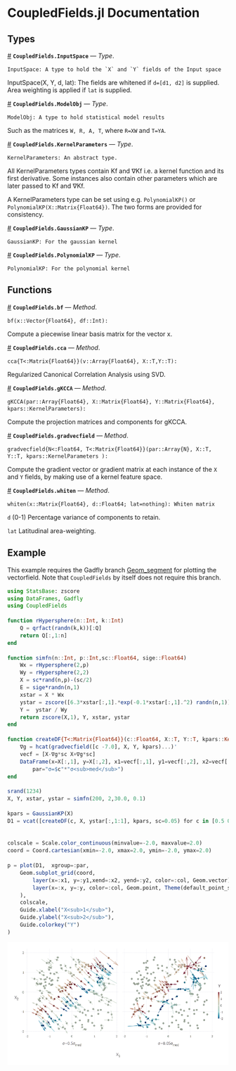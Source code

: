 
<a id='CoupledFields.jl-Documentation-1'></a>

# CoupledFields.jl Documentation


<a id='Types-1'></a>

## Types

<a id='CoupledFields.InputSpace' href='#CoupledFields.InputSpace'>#</a>
**`CoupledFields.InputSpace`** &mdash; *Type*.



```
InputSpace: A type to hold the `X` and `Y` fields of the Input space
```

InputSpace(X, Y, d, lat): The fields are whitened if `d=[d1, d2]` is supplied. Area weighting is applied if `lat` is supplied.      

<a id='CoupledFields.ModelObj' href='#CoupledFields.ModelObj'>#</a>
**`CoupledFields.ModelObj`** &mdash; *Type*.



```
ModelObj: A type to hold statistical model results
```

Such as the matrices `W, R, A, T`, where `R=XW` and `T=YA`.  

<a id='CoupledFields.KernelParameters' href='#CoupledFields.KernelParameters'>#</a>
**`CoupledFields.KernelParameters`** &mdash; *Type*.



```
KernelParameters: An abstract type.
```

All KernelParameters types contain Kf and ∇Kf i.e. a kernel function and its first derivative. Some instances also contain other parameters which are later passed to Kf and ∇Kf. 

A KernelParameters type can be set using e.g. `PolynomialKP()` or `PolynomialKP(X::Matrix{Float64})`. The two forms are provided for consistency. 

<a id='CoupledFields.GaussianKP' href='#CoupledFields.GaussianKP'>#</a>
**`CoupledFields.GaussianKP`** &mdash; *Type*.



```
GaussianKP: For the gaussian kernel
```

<a id='CoupledFields.PolynomialKP' href='#CoupledFields.PolynomialKP'>#</a>
**`CoupledFields.PolynomialKP`** &mdash; *Type*.



```
PolynomialKP: For the polynomial kernel
```


<a id='Functions-1'></a>

## Functions

<a id='CoupledFields.bf-Tuple{Array{Float64,1},Int64}' href='#CoupledFields.bf-Tuple{Array{Float64,1},Int64}'>#</a>
**`CoupledFields.bf`** &mdash; *Method*.



```
bf(x::Vector{Float64}, df::Int):
```

Compute a piecewise linear basis matrix for the vector x.

<a id='CoupledFields.cca-Tuple{Array{Float64,N},T<:Array{Float64,2},T<:Array{Float64,2}}' href='#CoupledFields.cca-Tuple{Array{Float64,N},T<:Array{Float64,2},T<:Array{Float64,2}}'>#</a>
**`CoupledFields.cca`** &mdash; *Method*.



```
cca{T<:Matrix{Float64}}(v::Array{Float64}, X::T,Y::T):
```

Regularized Canonical Correlation Analysis using SVD. 

<a id='CoupledFields.gKCCA-Tuple{Array{Float64,N},Array{Float64,2},Array{Float64,2},CoupledFields.KernelParameters}' href='#CoupledFields.gKCCA-Tuple{Array{Float64,N},Array{Float64,2},Array{Float64,2},CoupledFields.KernelParameters}'>#</a>
**`CoupledFields.gKCCA`** &mdash; *Method*.



```
gKCCA(par::Array{Float64}, X::Matrix{Float64}, Y::Matrix{Float64}, kpars::KernelParameters):
```

Compute the projection matrices and components for gKCCA.

<a id='CoupledFields.gradvecfield-Tuple{Array{N<:Float64,N},T<:Array{Float64,2},T<:Array{Float64,2},CoupledFields.KernelParameters}' href='#CoupledFields.gradvecfield-Tuple{Array{N<:Float64,N},T<:Array{Float64,2},T<:Array{Float64,2},CoupledFields.KernelParameters}'>#</a>
**`CoupledFields.gradvecfield`** &mdash; *Method*.



```
gradvecfield{N<:Float64, T<:Matrix{Float64}}(par::Array{N}, X::T, Y::T, kpars::KernelParameters ):
```

Compute the gradient vector or gradient matrix at each instance of the `X` and `Y` fields, by making use of a kernel feature space.

<a id='CoupledFields.whiten-Tuple{Array{Float64,2},Float64}' href='#CoupledFields.whiten-Tuple{Array{Float64,2},Float64}'>#</a>
**`CoupledFields.whiten`** &mdash; *Method*.



```
whiten(x::Matrix{Float64}, d::Float64; lat=nothing): Whiten matrix
```

`d` (0-1) Percentage variance of components to retain. 

`lat` Latitudinal area-weighting.


<a id='Example-1'></a>

## Example


This example requires the Gadfly branch [Geom_segment](https://github.com/Mattriks/Gadfly.jl/tree/Geom_segment) for plotting the vectorfield. Note that `CoupledFields` by itself does not require this branch. 


```julia
using StatsBase: zscore
using DataFrames, Gadfly
using CoupledFields

function rHypersphere(n::Int, k::Int)
    Q = qrfact(randn(k,k))[:Q]
    return Q[:,1:n]  
end

function simfn(n::Int, p::Int,sc::Float64, sige::Float64)
    Wx = rHypersphere(2,p)
    Wy = rHypersphere(2,2)
    X = sc*rand(n,p)-(sc/2)
    E = sige*randn(n,1)
    xstar = X * Wx
    ystar = zscore([6.3*xstar[:,1].*exp(-0.1*xstar[:,1].^2) randn(n,1)],1)
    Y =  ystar / Wy
    return zscore(X,1), Y, xstar, ystar
end

function createDF{T<:Matrix{Float64}}(c::Float64, X::T, Y::T, kpars::KernelParameters; sc=1.0)
    ∇g = hcat(gradvecfield([c -7.0], X, Y, kpars)...)'
    vecf = [X-∇g*sc X+∇g*sc] 
    DataFrame(x=X[:,1], y=X[:,2], x1=vecf[:,1], y1=vecf[:,2], x2=vecf[:,3],y2=vecf[:,4], col=Y[:,1],
        par="σ=$c"*"σ<sub>med</sub>")
end

srand(1234)
X, Y, xstar, ystar = simfn(200, 2,30.0, 0.1)

kpars = GaussianKP(X)
D1 = vcat([createDF(c, X, ystar[:,1:1], kpars, sc=0.05) for c in [0.5 0.05]  ]...)   ;


colscale = Scale.color_continuous(minvalue=-2.0, maxvalue=2.0)
coord = Coord.cartesian(xmin=-2.0, xmax=2.0, ymin=-2.0, ymax=2.0)

p = plot(D1,  xgroup=:par,
    Geom.subplot_grid(coord,
        layer(x=:x1, y=:y1,xend=:x2, yend=:y2, color=:col, Geom.vector),
        layer(x=:x, y=:y, color=:col, Geom.point, Theme(default_point_size=2pt)) 
    ),
    colscale,
    Guide.xlabel("X<sub>1</sub>"),
    Guide.ylabel("X<sub>2</sub>"),
    Guide.colorkey("Y")
)

```


![](Fig_vecfield.png)

